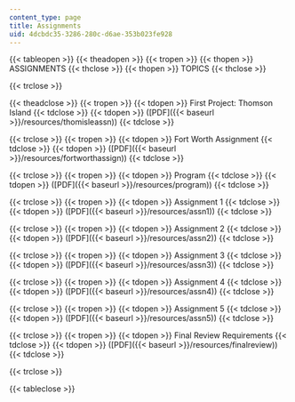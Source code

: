 ```yaml
---
content_type: page
title: Assignments
uid: 4dcbdc35-3286-280c-d6ae-353b023fe928
---
```


{{< tableopen >}}
{{< theadopen >}}
{{< tropen >}}
{{< thopen >}}
ASSIGNMENTS
{{< thclose >}}
{{< thopen >}}
TOPICS
{{< thclose >}}

{{< trclose >}}

{{< theadclose >}}
{{< tropen >}}
{{< tdopen >}}
First Project: Thomson Island
{{< tdclose >}}
{{< tdopen >}}
([PDF]({{< baseurl >}}/resources/thomisleassn))
{{< tdclose >}}

{{< trclose >}}
{{< tropen >}}
{{< tdopen >}}
Fort Worth Assignment
{{< tdclose >}}
{{< tdopen >}}
([PDF]({{< baseurl >}}/resources/fortworthassign))
{{< tdclose >}}

{{< trclose >}}
{{< tropen >}}
{{< tdopen >}}
Program
{{< tdclose >}}
{{< tdopen >}}
([PDF]({{< baseurl >}}/resources/program))
{{< tdclose >}}

{{< trclose >}}
{{< tropen >}}
{{< tdopen >}}
Assignment 1
{{< tdclose >}}
{{< tdopen >}}
([PDF]({{< baseurl >}}/resources/assn1))
{{< tdclose >}}

{{< trclose >}}
{{< tropen >}}
{{< tdopen >}}
Assignment 2
{{< tdclose >}}
{{< tdopen >}}
([PDF]({{< baseurl >}}/resources/assn2))
{{< tdclose >}}

{{< trclose >}}
{{< tropen >}}
{{< tdopen >}}
Assignment 3
{{< tdclose >}}
{{< tdopen >}}
([PDF]({{< baseurl >}}/resources/assn3))
{{< tdclose >}}

{{< trclose >}}
{{< tropen >}}
{{< tdopen >}}
Assignment 4
{{< tdclose >}}
{{< tdopen >}}
([PDF]({{< baseurl >}}/resources/assn4))
{{< tdclose >}}

{{< trclose >}}
{{< tropen >}}
{{< tdopen >}}
Assignment 5
{{< tdclose >}}
{{< tdopen >}}
([PDF]({{< baseurl >}}/resources/assn5))
{{< tdclose >}}

{{< trclose >}}
{{< tropen >}}
{{< tdopen >}}
Final Review Requirements
{{< tdclose >}}
{{< tdopen >}}
([PDF]({{< baseurl >}}/resources/finalreview))
{{< tdclose >}}

{{< trclose >}}

{{< tableclose >}}